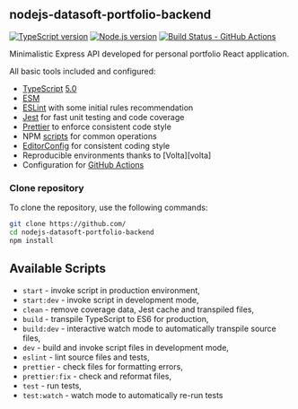 ## nodejs-datasoft-portfolio-backend

[![TypeScript version][ts-badge]][typescript-5-0]
[![Node.js version][nodejs-badge]][nodejs]
[![Build Status - GitHub Actions][gha-badge]][gha-ci]

Minimalistic Express API developed for personal portfolio React application.

All basic tools included and configured:

- [TypeScript][typescript] [5.0][typescript-5-0]
- [ESM][esm]
- [ESLint][eslint] with some initial rules recommendation
- [Jest][jest] for fast unit testing and code coverage
- [Prettier][prettier] to enforce consistent code style
- NPM [scripts](#available-scripts) for common operations
- [EditorConfig][editorconfig] for consistent coding style
- Reproducible environments thanks to [Volta][volta]
- Configuration for [GitHub Actions][gh-actions]

### Clone repository

To clone the repository, use the following commands:

```sh
git clone https://github.com/
cd nodejs-datasoft-portfolio-backend
npm install
```

## Available Scripts

- `start` - invoke script in production environment,
- `start:dev` - invoke script in development mode,
- `clean` - remove coverage data, Jest cache and transpiled files,
- `build` - transpile TypeScript to ES6 for production,
- `build:dev` - interactive watch mode to automatically transpile source files,
- `dev` - build and invoke script files in development mode,
- `eslint` - lint source files and tests,
- `prettier` - check files for formatting errors,
- `prettier:fix` - check and reformat files,
- `test` - run tests,
- `test:watch` - watch mode to automatically re-run tests

[ts-badge]: https://img.shields.io/badge/TypeScript-5.0-blue.svg
[nodejs-badge]: https://img.shields.io/badge/Node.js->=%2018.12-blue.svg
[nodejs]: https://nodejs.org/dist/latest-v18.x/docs/api/
[gha-badge]: https://github.com/jsynowiec/node-typescript-boilerplate/actions/workflows/nodejs.yml/badge.svg
[gha-ci]: https://github.com/jsynowiec/node-typescript-boilerplate/actions/workflows/nodejs.yml
[typescript]: https://www.typescriptlang.org/
[typescript-5-0]: https://devblogs.microsoft.com/typescript/announcing-typescript-5-0/
[license-badge]: https://img.shields.io/badge/license-APLv2-blue.svg
[license]: https://github.com/jsynowiec/node-typescript-boilerplate/blob/main/LICENSE
[jest]: https://facebook.github.io/jest/
[eslint]: https://github.com/eslint/eslint
[wiki-js-tests]: https://github.com/jsynowiec/node-typescript-boilerplate/wiki/Unit-tests-in-plain-JavaScript
[prettier]: https://prettier.io
[gh-actions]: https://github.com/features/actions
[repo-template-action]: https://github.com/jsynowiec/node-typescript-boilerplate/generate
[esm]: https://developer.mozilla.org/en-US/docs/Web/JavaScript/Guide/Modules
[nodejs-esm]: https://nodejs.org/docs/latest-v16.x/api/esm.html
[ts47-esm]: https://devblogs.microsoft.com/typescript/announcing-typescript-5-0/#esm-nodejs
[editorconfig]: https://editorconfig.org
